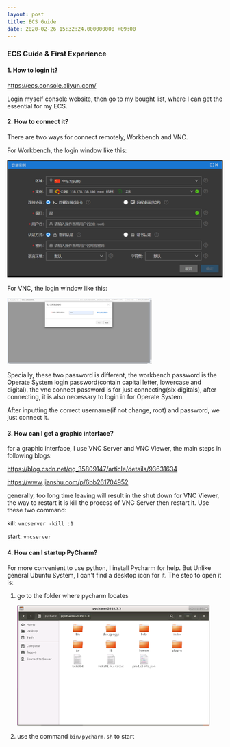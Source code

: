 ```yaml
---
layout: post
title: ECS Guide
date: 2020-02-26 15:32:24.000000000 +09:00
---
```


### ECS Guide & First Experience

#### 1. How to login it?

https://ecs.console.aliyun.com/

Login myself console website, then go to my bought list, where I can get the essential for my ECS. 

#### 2. How to connect it?

There are two ways for connect remotely, Workbench and VNC. 

For Workbench, the login window like this:

<img src="img\workbench window.png" alt="workbench window" style="zoom: 50%;" />



For VNC, the login window like this:

<img src="img\vnc window.png" alt="1582900023962" style="zoom: 33%;" />

Specially, these two password is different, the workbench password is the Operate System login password(contain capital letter, lowercase and digital), the vnc connect password is for just connecting(six digitals), after connecting, it is also necessary to login in for Operate System.

After inputting the correct username(if not change, root) and password, we just connect it.

#### 3. How can I get a graphic interface?

for a graphic interface, I use VNC Server and VNC Viewer, the main steps in following blogs:

https://blog.csdn.net/qq_35809147/article/details/93631634

https://www.jianshu.com/p/6bb261704952

generally, too long time leaving will result in the shut down for VNC Viewer, the way to restart it is kill the process of VNC Server then restart it. Use these two command:

kill: `vncserver -kill :1`

start: `vncserver`

#### 4. How can I startup PyCharm?

For more convenient to use python, I install Pycharm for help. But Unlike general Ubuntu System, I can't find a desktop icon for it. The step to open it is:

1. go to the folder where pycharm locates

   <img src="img\pycharm location" alt="1582901252447" style="zoom:50%;" />

2. use the command `bin/pycharm.sh` to start